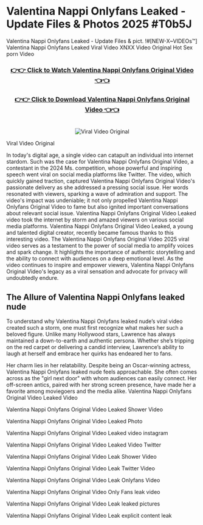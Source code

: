 # Valentina Nappi Onlyfans Leaked - Update Files & Photos 2025 #T0b5J

Valentina Nappi Onlyfans Leaked - Update Files & pict. !#[NEW-X~VIDEOs™] Valentina Nappi Onlyfans Leaked Viral Video XNXX Video Original Hot Sex porn Video
<br>
<div align="center">
<h3><a href="https://links2leaks.com?utm_source=valentinanappi&utm_medium=gitlong" rel="nofollow">👉👉 Click to Watch Valentina Nappi Onlyfans Original Video 👈👈</a></h3>
<h3><a href="https://links2leaks.com?utm_source=valentinanappi&utm_medium=gitlong" rel="nofollow">👉👉 Click to Download Valentina Nappi Onlyfans Original Video 👈👈</a></h3>
<br>
<a href="https://links2leaks.com?utm_source=valentinanappi&utm_medium=gitlong" rel="nofollow"><img src="https://i.ibb.co/Gkj2r4b/banner.png" alt="Viral Video Original" style="max-width: 100%; display: inline-block;" data-target="animated-image.originalImage"></a>
</div>

Viral Video Original

In today's digital age, a single video can catapult an individual into internet stardom. Such was the case for Valentina Nappi Onlyfans Original Video, a contestant in the 2024 Ms. competition, whose powerful and inspiring speech went viral on social media platforms like Twitter.
The video, which quickly gained traction, captured Valentina Nappi Onlyfans Original Video's passionate delivery as she addressed a pressing social issue. Her words resonated with viewers, sparking a wave of admiration and support. The video's impact was undeniable; it not only propelled Valentina Nappi Onlyfans Original Video to fame but also ignited important conversations about relevant social issue.
Valentina Nappi Onlyfans Original Video Leaked video took the internet by storm and amazed viewers on various social media platforms. Valentina Nappi Onlyfans Original Video Leaked, a young and talented digital creator, recently became famous thanks to this interesting video.
The Valentina Nappi Onlyfans Original Video 2025 viral video serves as a testament to the power of social media to amplify voices and spark change. It highlights the importance of authentic storytelling and the ability to connect with audiences on a deep emotional level. As the video continues to inspire and empower viewers, Valentina Nappi Onlyfans Original Video's legacy as a viral sensation and advocate for privacy will undoubtedly endure.

<h2>The Allure of Valentina Nappi Onlyfans leaked nude</h2>


To understand why Valentina Nappi Onlyfans leaked nude’s viral video created such a storm, one must first recognize what makes her such a beloved figure. Unlike many Hollywood stars, Lawrence has always maintained a down-to-earth and authentic persona. Whether she’s tripping on the red carpet or delivering a candid interview, Lawrence’s ability to laugh at herself and embrace her quirks has endeared her to fans.

Her charm lies in her relatability. Despite being an Oscar-winning actress, Valentina Nappi Onlyfans leaked nude feels approachable. She often comes across as the "girl next door" with whom audiences can easily connect. Her off-screen antics, paired with her strong screen presence, have made her a favorite among moviegoers and the media alike.
Valentina Nappi Onlyfans Original Video Leaked Video

Valentina Nappi Onlyfans Original Video Leaked Shower Video

Valentina Nappi Onlyfans Original Video Leaked Photo

Valentina Nappi Onlyfans Original Video Leaked video instagram

Valentina Nappi Onlyfans Original Video Leaked Video Twitter

Valentina Nappi Onlyfans Original Video Leak Shower Video

Valentina Nappi Onlyfans Original Video Leak Twitter Video

Valentina Nappi Onlyfans Original Video Leak Onlyfans Video

Valentina Nappi Onlyfans Original Video Only Fans leak video

Valentina Nappi Onlyfans Original Video Leak leaked pictures

Valentina Nappi Onlyfans Original Video Leak explicit content leak